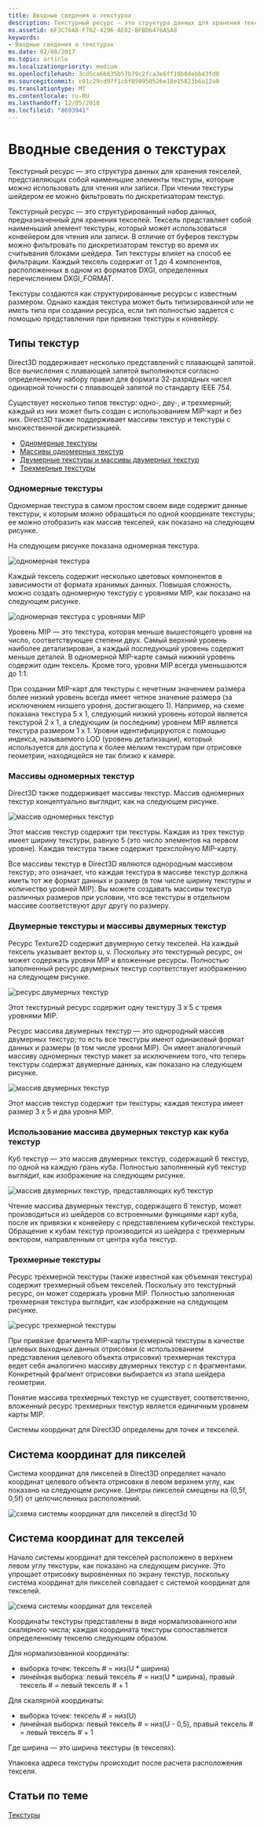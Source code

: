 ```yaml
---
title: Вводные сведения о текстурах
description: Текстурный ресурс — это структура данных для хранения текселей, представляющих собой наименьшие элементы текстуры, которые можно использовать для чтения или записи. При чтении текстуры шейдером ее можно фильтровать по дискретизаторам текстур.
ms.assetid: 6F3C76A8-F762-4296-AE02-BFBD6476A5A8
keywords:
- Вводные сведения о текстурах
ms.date: 02/08/2017
ms.topic: article
ms.localizationpriority: medium
ms.openlocfilehash: 3cd5ca66635b57b79c2fca3e6ff10b8debb43fd0
ms.sourcegitcommit: c01c29cd97f1cbf050950526e18e15823b6a12a0
ms.translationtype: MT
ms.contentlocale: ru-RU
ms.lasthandoff: 12/05/2018
ms.locfileid: "8693941"
---
```

# <a name="introduction-to-textures"></a>Вводные сведения о текстурах


Текстурный ресурс — это структура данных для хранения текселей, представляющих собой наименьшие элементы текстуры, которые можно использовать для чтения или записи. При чтении текстуры шейдером ее можно фильтровать по дискретизаторам текстур.

Текстурный ресурс — это структурированный набор данных, предназначенный для хранения текселей. Тексель представляет собой наименьший элемент текстуры, который может использоваться конвейером для чтения или записи. В отличие от буферов текстуры можно фильтровать по дискретизаторам текстур во время их считывания блоками шейдера. Тип текстуры влияет на способ ее фильтрации. Каждый тексель содержит от 1 до 4 компонентов, расположенных в одном из форматов DXGI, определенных перечислением DXGI\_FORMAT.

Текстуры создаются как структурированные ресурсы с известным размером. Однако каждая текстура может быть типизированной или не иметь типа при создании ресурса, если тип полностью задается с помощью представления при привязке текстуры к конвейеру.

## <a name="span-idtexturetypesspanspan-idtexturetypesspanspan-idtexturetypesspantexture-types"></a><span id="Texture_Types"></span><span id="texture_types"></span><span id="TEXTURE_TYPES"></span>Типы текстур


Direct3D поддерживает несколько представлений с плавающей запятой. Все вычисления с плавающей запятой выполняются согласно определенному набору правил для формата 32-разрядных чисел одинарной точности с плавающей запятой по стандарту IEEE 754.

Существует несколько типов текстур: одно-, дву-, и трехмерный; каждый из них может быть создан с использованием MIP-карт и без них. Direct3D также поддерживает массивы текстур и текстуры с множественной дискретизацией.

-   [Одномерные текстуры](#texture1d-resource)
-   [Массивы одномерных текстур](#texture1d-array-resource)
-   [Двумерные текстуры и массивы двумерных текстур](#texture2d-resource)
-   [Трехмерные текстуры](#texture3d-resource)

### <a name="span-idtexture1dresourcespanspan-idtexture1dresourcespanspan-idtexture1dresourcespanspan-idtexture1d-resourcespan1d-textures"></a><span id="Texture1D_Resource"></span><span id="texture1d_resource"></span><span id="TEXTURE1D_RESOURCE"></span><span id="texture1d-resource"></span>Одномерные текстуры

Одномерная текстура в самом простом своем виде содержит данные текстуры, к которым можно обращаться по одной координате текстуры; ее можно отобразить как массив текселей, как показано на следующем рисунке.

На следующем рисунке показана одномерная текстура.

![одномерная текстура](images/d3d10-1d-texture.png)

Каждый тексель содержит несколько цветовых компонентов в зависимости от формата хранимых данных. Повышая сложность, можно создать одномерную текстуру с уровнями MIP, как показано на следующем рисунке.

![одномерная текстура с уровнями MIP](images/d3d10-resource-texture1d.png)

Уровень MIP — это текстура, которая меньше вышестоящего уровня на число, соответствующее степени двух. Самый верхний уровень наиболее детализирован, а каждый последующий уровень содержит меньше деталей. В одномерной MIP-карте самый нижний уровень содержит один тексель. Кроме того, уровни MIP всегда уменьшаются до 1:1.

При создании MIP-карт для текстуры с нечетным значением размера более низкий уровень всегда имеет четное значение размера (за исключением низшего уровня, достигающего 1). Например, на схеме показана текстура 5 x 1, следующий низкий уровень которой является текстурой 2 x 1, а следующим (и последним) уровнем MIP является текстура размером 1 x 1. Уровни идентифицируются с помощью индекса, называемого LOD (уровень детализации), который используется для доступа к более мелким текстурам при отрисовке геометрии, находящейся не так близко к камере.

### <a name="span-idtexture1darrayresourcespanspan-idtexture1darrayresourcespanspan-idtexture1darrayresourcespanspan-idtexture1d-array-resourcespan1d-texture-arrays"></a><span id="Texture1D_Array_Resource"></span><span id="texture1d_array_resource"></span><span id="TEXTURE1D_ARRAY_RESOURCE"></span><span id="texture1d-array-resource"></span>Массивы одномерных текстур

Direct3D также поддерживает массивы текстур. Массив одномерных текстур концептуально выглядит, как на следующем рисунке.

![массив одномерных текстур](images/d3d10-resource-texture1darray.png)

Этот массив текстур содержит три текстуры. Каждая из трех текстур имеет ширину текстуры, равную 5 (это число элементов на первом уровне). Каждая текстура также содержит трехслойную MIP-карту.

Все массивы текстур в Direct3D являются однородным массивом текстур; это означает, что каждая текстура в массиве текстур должна иметь тот же формат данных и размер (в том числе ширину текстуры и количество уровней MIP). Вы можете создавать массивы текстур различных размеров при условии, что все текстуры в отдельном массиве соответствуют друг другу по размеру.

### <a name="span-idtexture2dresourcespanspan-idtexture2dresourcespanspan-idtexture2dresourcespanspan-idtexture2d-resourcespan2d-textures-and-2d-texture-arrays"></a><span id="Texture2D_Resource"></span><span id="texture2d_resource"></span><span id="TEXTURE2D_RESOURCE"></span><span id="texture2d-resource"></span>Двумерные текстуры и массивы двумерных текстур

Ресурс Texture2D содержит двумерную сетку текселей. На каждый тексель указывает вектор u, v. Поскольку это текстурный ресурс, он может содержать уровни MIP и вложенные ресурсы. Полностью заполненный ресурс двумерных текстур соответствует изображению на следующем рисунке.

![ресурс двумерных текстур](images/d3d10-resource-texture2d.png)

Этот текстурный ресурс содержит одну текстуру 3 x 5 с тремя уровнями MIP.

Ресурс массива двумерных текстур — это однородный массив двумерных текстур; то есть все текстуры имеют одинаковый формат данных и размеры (в том числе уровни MIP). Он имеет аналогичный массиву одномерных текстур макет за исключением того, что теперь текстуры содержат двумерные данных, как показано на следующем рисунке.

![массив двумерных текстур](images/d3d10-resource-texture2darray.png)

Этот массив текстур содержит три текстуры; каждая текстура имеет размер 3 x 5 и два уровня MIP.

### <a name="span-idtexture2darrayresourceasatexturecubespanspan-idtexture2darrayresourceasatexturecubespanspan-idtexture2darrayresourceasatexturecubespanusing-a-2d-texture-array-as-a-texture-cube"></a><span id="Texture2DArray_Resource_as_a_Texture_Cube"></span><span id="texture2darray_resource_as_a_texture_cube"></span><span id="TEXTURE2DARRAY_RESOURCE_AS_A_TEXTURE_CUBE"></span>Использование массива двумерных текстур как куба текстур

Куб текстур — это массив двумерных текстур, содержащий 6 текстур, по одной на каждую грань куба. Полностью заполненный куб текстур выглядит, как изображение на следующем рисунке.

![массив двумерных текстур, представляющих куб текстур](images/d3d10-resource-texturecube.png)

Чтение массива двумерных текстур, содержащего 6 текстур, может производиться из шейдеров со встроенными функциями карт куба, после их привязки к конвейеру с представлением кубической текстуры. Обращение к кубам текстур производится из шейдера с трехмерным вектором, направленным от центра куба текстур.

### <a name="span-idtexture3dresourcespanspan-idtexture3dresourcespanspan-idtexture3dresourcespanspan-idtexture3d-resourcespan3d-textures"></a><span id="Texture3D_Resource"></span><span id="texture3d_resource"></span><span id="TEXTURE3D_RESOURCE"></span><span id="texture3d-resource"></span>Трехмерные текстуры

Ресурс трехмерной текстуры (также известной как объемная текстура) содержит трехмерный объем текселей. Поскольку это текстурный ресурс, он может содержать уровни MIP. Полностью заполненная трехмерная текстура выглядит, как изображение на следующем рисунке.

![ресурс трехмерной текстуры](images/d3d10-resource-texture3d.png)

При привязке фрагмента MIP-карты трехмерной текстуры в качестве целевых выходных данных отрисовки (с использованием представления целевого объекта отрисовки) трехмерная текстура ведет себя аналогично массиву двумерных текстур с n фрагментами. Конкретный фрагмент отрисовки выбирается из этапа шейдера геометрии.

Понятие массива трехмерных текстур не существует, соответственно, вложенный ресурс трехмерных текстур является единичным уровнем карты MIP.

Системы координат для Direct3D определены для точек и текселей.

## <a name="span-idpixelspanspan-idpixelspanspan-idpixelspanpixel-coordinate-system"></a><span id="Pixel"></span><span id="pixel"></span><span id="PIXEL"></span>Система координат для пикселей


Система координат для пикселей в Direct3D определяет начало координат целевого объекта отрисовки в левом верхнем углу, как показано на следующем рисунке. Центры пикселей смещены на (0,5f, 0,5f) от целочисленных расположений.

![схема системы координат для пикселей в direct3d 10](images/d3d10-coordspix10.png)

## <a name="span-idtexelspanspan-idtexelspanspan-idtexelspantexel-coordinate-system"></a><span id="Texel"></span><span id="texel"></span><span id="TEXEL"></span>Система координат для текселей


Начало системы координат для текселей расположено в верхнем левом углу текстуры, как показано на следующем рисунке. Это упрощает отрисовку выровненных по экрану текстур, поскольку система координат для пикселей совпадает с системой координат для текселей.

![схема системы координат для текселей](images/d3d10-coordstex10.png)

Координаты текстуры представлены в виде нормализованного или скалярного числа; каждая координата текстуры сопоставляется определенному текселю следующим образом.

Для нормализованной координаты:

-   выборка точек: тексель \# = низ(U \* ширина)
-   линейная выборка: левый тексель \# = низ(U \* ширина), правый тексель \# = левый тексель \# + 1

Для скалярной координаты:

-   выборка точек: тексель \# = низ(U)
-   линейная выборка: левый тексель \# = низ(U - 0,5), правый тексель \# = левый тексель \# + 1

Где ширина — это ширина текстуры (в текселях).

Упаковка адреса текстуры происходит после расчета расположения текселя.

## <a name="span-idrelated-topicsspanrelated-topics"></a><span id="related-topics"></span>Статьи по теме


[Текстуры](textures.md)
